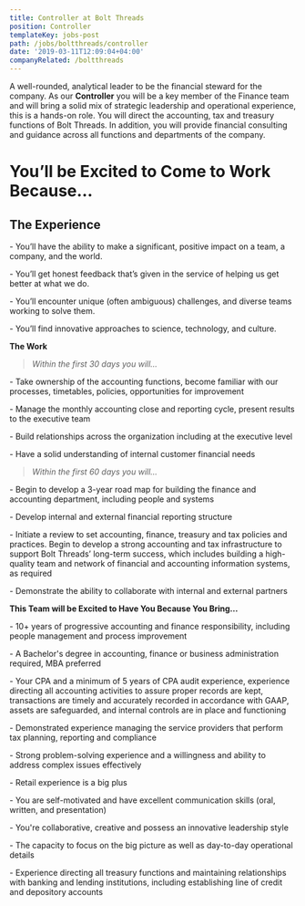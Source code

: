 ```yaml
---
title: Controller at Bolt Threads
position: Controller
templateKey: jobs-post
path: /jobs/boltthreads/controller
date: '2019-03-11T12:09:04+04:00'
companyRelated: /boltthreads
---
```

A well-rounded, analytical leader to be the financial steward for the company.  As our **Controller** you will be a key member of the Finance team and will bring a solid mix of strategic leadership and operational experience, this is a hands-on role. You will direct the accounting, tax and treasury functions of Bolt Threads.  In addition, you will provide financial consulting and guidance across all functions and departments of the company.

# You’ll be Excited to Come to Work Because…

## The Experience

\- You’ll have the ability to make a significant, positive impact on a team, a company, and the world.

\- You’ll get honest feedback that’s given in the service of helping us get better at what we do.

\- You’ll encounter unique (often ambiguous) challenges, and diverse teams working to solve them.

\- You’ll find innovative approaches to science, technology, and culture.

**The Work**

> _Within the first 30 days you will…_

\- Take ownership of the accounting functions, become familiar with our processes, timetables, policies, opportunities for improvement

\- Manage the monthly accounting close and reporting cycle, present results to the executive team

\- Build relationships across the organization including at the executive level

\- Have a solid understanding of internal customer financial needs

> _Within the first 60 days you will…_

\- Begin to develop a 3-year road map for building the finance and accounting department, including people and systems

\- Develop internal and external financial reporting structure

\- Initiate a review to set accounting, finance, treasury and tax policies and practices. Begin to develop a strong accounting and tax infrastructure to support Bolt Threads’ long-term success, which includes building a high-quality team and network of financial and accounting information systems, as required

\- Demonstrate the ability to collaborate with internal and external partners

**This Team will be Excited to Have You Because You Bring…**

\- 10+ years of progressive accounting and finance responsibility, including people management and process improvement

\- A Bachelor's degree in accounting, finance or business administration required, MBA preferred

\- Your CPA and a minimum of 5 years of CPA audit experience, experience directing all accounting activities to assure proper records are kept, transactions are timely and accurately recorded in accordance with GAAP, assets are safeguarded, and internal controls are in place and functioning

\- Demonstrated experience managing the service providers that perform tax planning, reporting and compliance

\- Strong problem-solving experience and a willingness and ability to address complex issues effectively

\- Retail experience is a big plus

\- You are self-motivated and have excellent communication skills (oral, written, and presentation)

\- You're collaborative, creative and possess an innovative leadership style

\- The capacity to focus on the big picture as well as day-to-day operational details

\- Experience directing all treasury functions and maintaining relationships with banking and lending institutions, including establishing line of credit and depository accounts
